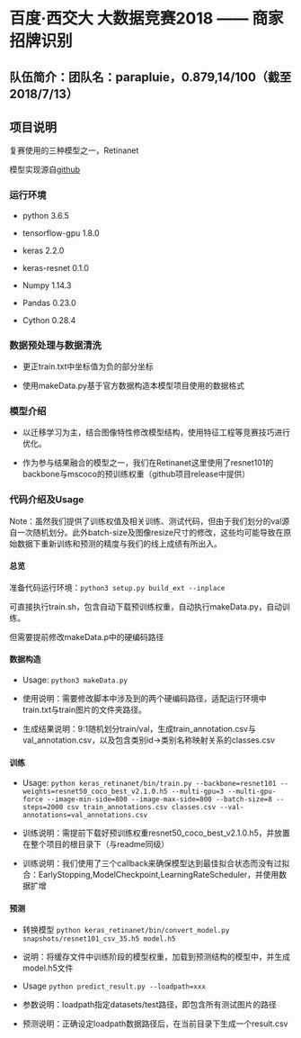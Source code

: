 # 百度·西交大 大数据竞赛2018 —— 商家招牌识别

## 队伍简介：团队名：parapluie，0.879,14/100（截至2018/7/13）

## 项目说明

复赛使用的三种模型之一，Retinanet

模型实现源自[github](https://github.com/fizyr/keras-retinanet)

### 运行环境

- python 3.6.5

- tensorflow-gpu 1.8.0

- keras 2.2.0

- keras-resnet 0.1.0

- Numpy 1.14.3

- Pandas 0.23.0

- Cython 0.28.4

### 数据预处理与数据清洗

- 更正train.txt中坐标值为负的部分坐标

- 使用makeData.py基于官方数据构造本模型项目使用的数据格式

### 模型介绍

- 以迁移学习为主，结合图像特性修改模型结构，使用特征工程等竞赛技巧进行优化。

- 作为参与结果融合的模型之一，我们在Retinanet这里使用了resnet101的backbone与mscoco的预训练权重（github项目release中提供）

### 代码介绍及Usage

Note：虽然我们提供了训练权值及相关训练、测试代码，但由于我们划分的val源自一次随机划分。此外batch-size及图像resize尺寸的修改，这些均可能导致在原始数据下重新训练和预测的精度与我们的线上成绩有所出入。

#### 总览

准备代码运行环境：``` python3 setup.py build_ext --inplace ```

可直接执行train.sh，包含自动下载预训练权重，自动执行makeData.py，自动训练。

但需要提前修改makeData.p中的硬编码路径

#### 数据构造

- Usage: ```python3 makeData.py```

- 使用说明：需要修改脚本中涉及到的两个硬编码路径，适配运行环境中train.txt与train图片的文件夹路径。

- 生成结果说明：9:1随机划分train/val，生成train_annotation.csv与val_annotation.csv，以及包含类别id->类别名称映射关系的classes.csv

#### 训练

- Usage: ```python keras_retinanet/bin/train.py --backbone=resnet101 --weights=resnet50_coco_best_v2.1.0.h5 --multi-gpu=3 --multi-gpu-force --image-min-side=800 --image-max-side=800 --batch-size=8 --steps=2000 csv train_annotations.csv classes.csv --val-annotations=val_annotations.csv```

- 训练说明：需提前下载好预训练权重resnet50_coco_best_v2.1.0.h5，并放置在整个项目的根目录下（与readme同级）

- 训练说明：我们使用了三个callback来确保模型达到最佳拟合状态而没有过拟合：EarlyStopping,ModelCheckpoint,LearningRateScheduler，并使用数据扩增

#### 预测

- 转换模型 ```python keras_retinanet/bin/convert_model.py snapshots/resnet101_csv_35.h5 model.h5```

- 说明：将缓存文件中训练阶段的模型权重，加载到预测结构的模型中，并生成model.h5文件

- Usage ```python predict_result.py --loadpath=xxx```

- 参数说明：loadpath指定datasets/test路径，即包含所有测试图片的路径

- 预测说明：正确设定loadpath数据路径后，在当前目录下生成一个result.csv